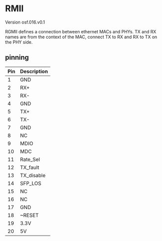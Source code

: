 # RMII
Version osf.016.v0.1

RGMII defines a connection between ethernet MACs and PHYs. TX and RX names are from the context of the MAC, connect TX to RX and RX to TX on the PHY side.


## pinning
| Pin | Description |
| --- | ----------- |
| 1   | GND  |
| 2   | RX+  |
| 3   | RX-  |
| 4   | GND  |
| 5   | TX+  |
| 6   | TX-  |
| 7   | GND  |
| 8   | NC   |
| 9   | MDIO |
| 10  | MDC  |
| 11  | Rate_Sel |
| 12  | TX_fault |
| 13  | TX_disable |
| 14  | SFP_LOS  |
| 15  | NC |
| 16  | NC |
| 17  | GND |
| 18  | ~RESET |
| 19  | 3.3V |
| 20  | 5V |
